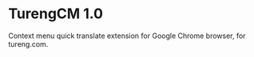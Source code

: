 TurengCM 1.0
=======================

Context menu quick translate extension for Google Chrome browser, for tureng.com.
